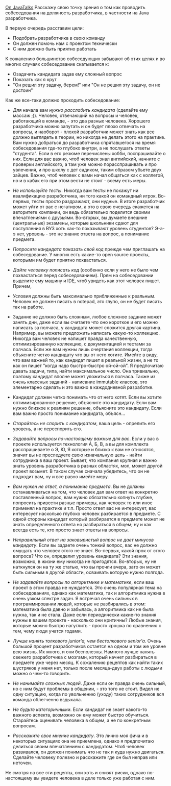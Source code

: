 [On JavaTalks](http://articles.javatalks.ru/articles/11)
Расскажу свою точку зрения о том как проводить собеседования на должность разработчика, в частности на Java разработчика.

В первую очередь расставим цели:
* Подобрать разработчика в свою команду
* Он должен помочь нам с проектом технически
* С ним должно быть приятно работать

К сожалению большинство собеседующих забывают об этих целях и во многих случаях собеседование скатывается к:
* Озадачить кандидата задав ему сложный вопрос
* Показать как я крут
* "Он решил эту задачу, берем!" или "Он не решил эту задачу, он не достоин"

Как же все-таки должно проходить собеседование:
* Для начала вам _нужно расслабить кандидата_ (сделайте ему массаж ;)). Человек, отвечающий на вопросы и человек, работающий в команде, - это два разных человека. Хорошего разработчика можно запутать и он будет плохо отвечать на вопросы, и наоборот - плохой разработчик может знать как все должно выглядеть в теории, но никогда не делать этого на практике. Вам нужно добраться до разработчика спрятавшегося на время собеседования где-то глубоко внутри, а не послушать ответы "студента".
Если в его резюме перечислены хобби, поспрашивайте о них. Если для вас важно, чтоб человек знал английский, начните с проверки английского, а там уже можно порасспрашивать и про увлечения, и про школу с дет садиком, таким образом убьете двух зайцев. Важно, чтоб человек с вами начал общаться как с коллегой, но и в кабак его при этом вести не стоит - всему есть меры.

* _Не используйте тесты_. Никогда вам тесты не покажут ни квалификацию разработчика, ни того какой он командный игрок. Во-первых, тесты просто раздражают, они нудные. В итоге разработчик может уйти от вас с негативом, а это в свою очередь скажется на авторитете компании, он ведь обязательно поделится своими впечатлениями с друзьями. Во-вторых, вы думаете внешние (центральные) экзамены, которые школьники сдают для поступления в ВУЗ хоть как-то показывают уровень студентов? Э-э-э нет, уровень - это не знание ответа на вопрос, а понимание предмета.
* _Попросите кандидата показать свой код_ прежде чем приглашать на собеседование. У многих есть какие-то open source проекты, которыми им будет приятно похвастаться.
* _Дайте человеку пописать код_ (особенно если у него не было чем похвастаться перед собеседованием). Прям на собеседовании выделите ему машину и IDE, чтоб увидеть как этот человек пишет. Причем,
 * Условия должны быть максимально приближенные к реальным. Человек не должен писать в notepad, это глупо, он не будет писать так на работе.
 * Задание не должно быть сложным, любое сложное задание может занять дни, даже если вы считаете что оно короткое и его можно написать за полчаса, у кандидата может сложится другая картина. Например, вы можете предложить написать какую-то коллекцию. Никогда вам человек не напишет правда качественную, оптимизированную коллекцию, с документацией и тестами за полчаса. Если же вам нужны лишь очертания коллекции, тогда объясните четко кандидату что вы от него хотите. Имейте в виду, что вам важней то, как кандидат пишет в реальной жизни, а не то как он пишет "когда надо быстро-быстро ой-ой-ой". Я предпочитаю давать задачи, типа, найти максимальное число. Она тривиально, поэтому кандидат вполне может уложиться в полчаса. Также из очень классных заданий - написание immutable классов, это элементарно сделать и это важно в каждодневной разработке.
 * Кандидат должен четко понимать что от него хотят. Если вы хотите оптимизированное решение, объясните это кандидату. Если вам нужно близкое к реалиям решение, объясните это кандидату. Если вам важно просто понимание кандидата, объясн...
* _Старайтесь не спорить с кандидатом_, ваша цель - опрелить его уровень, а не переспорить его.
* _Задавайте вопросы по-настоящему важные для вас_. Если у вас в проекте используется технология А, Б, В, а вы для комплекта расспрашиваете о Э, Ю, Я которые и близко к вам не относятся, значит вы не преследуете свою изначальную цель - найти сотрудника в ваш проект.
Бывает, что компания крупная и важно знать уровень разработчика в разных областях, мол, может другой проект возьмет. В таком случае сначала убедитесь, что он не подходит вам, ну и все равно имейте меру.
* _Вам нужен не ответ, а понимание предмета_. Вы не должны останавливаться на том, что человек дал вам ответ на конкретно поставленный вопрос, вам нужно обязательно копнуть глубже, попросить привести разные примеры, как человек то или иное применял на практике и т.п. Просто ответ вас не интересует, вас интересует насколько глубоко человек разбирается в предмете. С одной стороны кандидат который разбирается в предмете может не знать определенного ответа но разбираться в общем; ну и как всегда есть те, кто просто знает ответы на вопросы.
* _Неправильный ответ на заковыристый вопрос не дает минусов кандидату_. Если вы задаете очень тонкий вопрос, вас не должно смущать что человек этого не знает. Во-первых, какой прок от этого вопроса? Что он, определит уровень кандидата? Эти знания, возможно, в жизни ему никогда не пригодятся. Во-вторых, ну не наткнулся он на ту же статью, что вы прочли вчера, зато он может быть сильным в другой области, осваивать которую нужно полгода.
* _Не задавайте вопросы по алгоритмике и математике_, если ваш проект в этом правда не нуждается. Это очень популярная тема на собеседованиях, однако как математика, так и алгоритмика нужна в очень узком спектре задач. Я встречал очень сильных в программировании людей, которые не разбирались в этом: математика была давно и забылась, а алгоритмика как не была нужна, так и не стала. Даже если периодически какие-то знания нужны в вашем проекте - насколько они критичны? Любые знания, которые можно быстро нагуглить - просто крошка по сравнению с тем, чему люди учатся годами.
* _Лучше нанять толкового junior'a, чем бестолкового senior'a_. Очень большой процент разработчиков остается на одном и том же уровне всю жизнь. Их много, и они бесполезны. Намного лучше нанять свежего разработчика с мозгами, который начнет разбираться в предмете уже через месяц. К сожалению рецептов как найти таких шустряков у меня нет, только после месяца-двух работы с людьми можно о чем-то говорить.
* _Не нанимайте сложных людей_. Даже если он правда очень сильный, но с ним будут проблемы в общении, - это того не стоит. Видел не одну ситуацию, когда по увольнению (уходу) таких сотрудников вся команда облегченно вздыхала.
* _Не будьте категоричными_. Если кандидат не знает какого-то важного аспекта, возможно он ему может быстро обучиться. Старайтесь оценивать человека в общем, а не по конкретным вопросам.
* _Расскажите свое мнение кандидату_. Это лично моя фича и в некоторых ситуациях она не приемлена, однако я предпочитаю делиться своим впечатлением с кандидатом. Чтоб человек развивался, он должен понимать что не так и куда нужно двигаться. Сделайте человеку полезно и расскажите где он был неправ или неточен.

Не смотря на все эти рецепты, они хоть и снизят риски, однако по-настоящему вы увидете человека в деле только уже работая с ним.